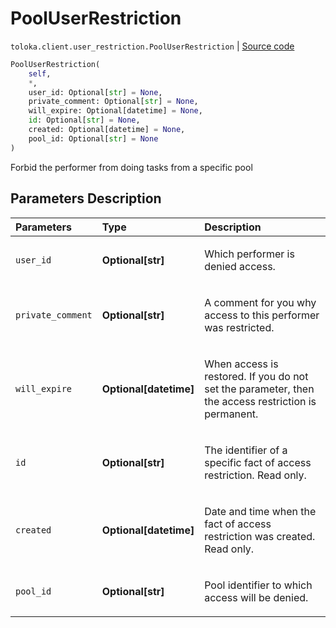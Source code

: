 # PoolUserRestriction
`toloka.client.user_restriction.PoolUserRestriction` | [Source code](https://github.com/Toloka/toloka-kit/blob/v0.1.26/src/client/user_restriction.py#L93)

```python
PoolUserRestriction(
    self,
    *,
    user_id: Optional[str] = None,
    private_comment: Optional[str] = None,
    will_expire: Optional[datetime] = None,
    id: Optional[str] = None,
    created: Optional[datetime] = None,
    pool_id: Optional[str] = None
)
```

Forbid the performer from doing tasks from a specific pool

## Parameters Description

| Parameters | Type | Description |
| :----------| :----| :-----------|
`user_id`|**Optional\[str\]**|<p>Which performer is denied access.</p>
`private_comment`|**Optional\[str\]**|<p>A comment for you why access to this performer was restricted.</p>
`will_expire`|**Optional\[datetime\]**|<p>When access is restored. If you do not set the parameter, then the access restriction is permanent.</p>
`id`|**Optional\[str\]**|<p>The identifier of a specific fact of access restriction. Read only.</p>
`created`|**Optional\[datetime\]**|<p>Date and time when the fact of access restriction was created. Read only.</p>
`pool_id`|**Optional\[str\]**|<p>Pool identifier to which access will be denied.</p>

